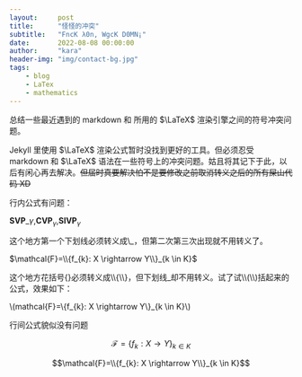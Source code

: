 ```yaml
---
layout:     post
title:      "怪怪的冲突"
subtitle:   "FncK λ0n, WgcK D0MN¡"
date:       2022-08-08 00:00:00
author:     "kara"
header-img: "img/contact-bg.jpg"
tags:
    - blog
    - LaTex
    - mathematics
---
```


总结一些最近遇到的 markdown 和 所用的 $\LaTeX$ 渲染引擎之间的符号冲突问题。

Jekyll 里使用 $\LaTeX$ 渲染公式暂时没找到更好的工具。但必须忍受 markdown 和 $\LaTeX$ 语法在一些符号上的冲突问题。姑且将其记下于此，以后有闲心再去解决。~~但届时真要解决怕不是要修改之前取消转义之后的所有屎山代码 XD~~

行内公式有问题：

$\mathbf{SVP}\_{\gamma}$,$\mathbf{CVP}_{\gamma}$,$\mathbf{SIVP}_{\gamma}$

这个地方第一个下划线必须转义成\\_，但第二次第三次出现就不用转义了。

$\mathcal{F}=\\{f_{k}: X \rightarrow Y\\}_{k \in K}$

这个地方花括号{}必须转义成\\\\{\\\\}，但下划线_却不用转义。试了试\\\\(\\\\)括起来的公式，效果如下：

\\(mathcal{F}=\\{f_{k}: X \rightarrow Y\\}_{k \in K}\\)

行间公式貌似没有问题

$$\mathcal{F}=\{f_{k}: X \rightarrow Y\}_{k \in K}$$

$$\mathcal{F}=\\{f_{k}: X \rightarrow Y\\}_{k \in K}$$